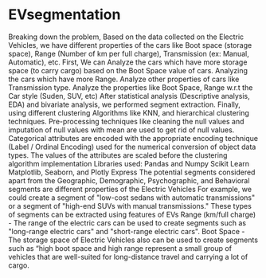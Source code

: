 # EVsegmentation
Breaking down the problem, Based on the data collected on the Electric Vehicles, we have different properties of the cars like Boot space (storage space), Range (Number of km per full charge), Transmission (ex: Manual, Automatic), etc. First, We can Analyze the cars which have more storage space (to carry cargo) based on the Boot Space value of cars. Analyzing the cars which have more Range. Analyze other properties of cars like Transmission type. Analyze the properties like Boot Space, Range w.r.t the Car style (Suden, SUV, etc) After statistical analysis (Descriptive analysis, EDA) and bivariate analysis, we performed segment extraction. Finally, using different clustering Algorithms like KNN, and hierarchical clustering techniques.
Pre-processing techniques like cleaning the null values and imputation of null values with mean are used to get rid of null values. Categorical attributes are encoded with the appropriate encoding technique (Label / Ordinal Encoding) used for the numerical conversion of object data types. The values of the attributes are scaled before the clustering algorithm implementation
Libraries used: Pandas and Numpy Scikit Learn Matplotlib, Seaborn, and Plotly Express
The potential segments considered apart from the Geographic, Demographic, Psychographic, and Behavioral segments are different properties of the Electric Vehicles For example, we could create a segment of "low-cost sedans with automatic transmissions" or a segment of "high-end SUVs with manual transmissions." These types of segments can be extracted using features of EVs Range (km/full charge) - The range of the electric cars can be used to create segments such as "long-range
electric cars" and "short-range electric cars". Boot Space - The storage space of Electric Vehicles also can be used to create segments such as “high boot space and high range represent a small group of vehicles that are well-suited for long-distance travel and carrying a lot of cargo.
